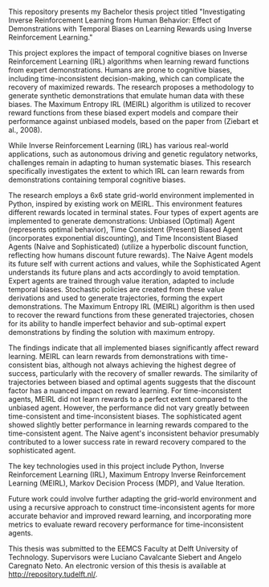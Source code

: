 This repository presents my Bachelor thesis project titled "Investigating Inverse Reinforcement Learning from Human Behavior: Effect of Demonstrations with Temporal Biases on Learning Rewards using Inverse Reinforcement Learning."

This project explores the impact of temporal cognitive biases on Inverse Reinforcement Learning (IRL) algorithms when learning reward functions from expert demonstrations. Humans are prone to cognitive biases, including time-inconsistent decision-making, which can complicate the recovery of maximized rewards. The research proposes a methodology to generate synthetic demonstrations that emulate human data with these biases. The Maximum Entropy IRL (MEIRL) algorithm is utilized to recover reward functions from these biased expert models and compare their performance against unbiased models, based on the paper from (Ziebart et al., 2008).

While Inverse Reinforcement Learning (IRL) has various real-world applications, such as autonomous driving and genetic regulatory networks, challenges remain in adapting to human systematic biases. This research specifically investigates the extent to which IRL can learn rewards from demonstrations containing temporal cognitive biases.

The research employs a 6x6 state grid-world environment implemented in Python, inspired by existing work on MEIRL. This environment features different rewards located in terminal states. Four types of expert agents are implemented to generate demonstrations: Unbiased (Optimal) Agent (represents optimal behavior), Time Consistent (Present) Biased Agent (incorporates exponential discounting), and Time Inconsistent Biased Agents (Naive and Sophisticated) (utilize a hyperbolic discount function, reflecting how humans discount future rewards). The Naive Agent models its future self with current actions and values, while the Sophisticated Agent understands its future plans and acts accordingly to avoid temptation. Expert agents are trained through value iteration, adapted to include temporal biases. Stochastic policies are created from these value derivations and used to generate trajectories, forming the expert demonstrations. The Maximum Entropy IRL (MEIRL) algorithm is then used to recover the reward functions from these generated trajectories, chosen for its ability to handle imperfect behavior and sub-optimal expert demonstrations by finding the solution with maximum entropy.

The findings indicate that all implemented biases significantly affect reward learning. MEIRL can learn rewards from demonstrations with time-consistent bias, although not always achieving the highest degree of success, particularly with the recovery of smaller rewards. The similarity of trajectories between biased and optimal agents suggests that the discount factor has a nuanced impact on reward learning. For time-inconsistent agents, MEIRL did not learn rewards to a perfect extent compared to the unbiased agent. However, the performance did not vary greatly between time-consistent and time-inconsistent biases. The sophisticated agent showed slightly better performance in learning rewards compared to the time-consistent agent. The Naive agent's inconsistent behavior presumably contributed to a lower success rate in reward recovery compared to the sophisticated agent.

The key technologies used in this project include Python, Inverse Reinforcement Learning (IRL), Maximum Entropy Inverse Reinforcement Learning (MEIRL), Markov Decision Process (MDP), and Value Iteration.

Future work could involve further adapting the grid-world environment and using a recursive approach to construct time-inconsistent agents for more accurate behavior and improved reward learning, and incorporating more metrics to evaluate reward recovery performance for time-inconsistent agents.

This thesis was submitted to the EEMCS Faculty at Delft University of Technology. Supervisors were Luciano Cavalcante Siebert and Angelo Caregnato Neto. An electronic version of this thesis is available at http://repository.tudelft.nl/.
